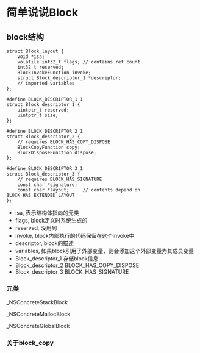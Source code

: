 # 简单说说Block

## block结构

```
struct Block_layout {
    void *isa;
    volatile int32_t flags; // contains ref count
    int32_t reserved;
    BlockInvokeFunction invoke;
    struct Block_descriptor_1 *descriptor;
    // imported variables
};

#define BLOCK_DESCRIPTOR_1 1
struct Block_descriptor_1 {
    uintptr_t reserved;
    uintptr_t size;
};

#define BLOCK_DESCRIPTOR_2 1
struct Block_descriptor_2 {
    // requires BLOCK_HAS_COPY_DISPOSE
    BlockCopyFunction copy;
    BlockDisposeFunction dispose;
};

#define BLOCK_DESCRIPTOR_3 1
struct Block_descriptor_3 {
    // requires BLOCK_HAS_SIGNATURE
    const char *signature;
    const char *layout;     // contents depend on BLOCK_HAS_EXTENDED_LAYOUT
};
```
* isa, 表示结构体指向的元类
* flags, block定义时系统生成的
* reserved, 没用到
* invoke, block内部执行的代码保留在这个invoke中
* descriptor, block的描述
* variables, 如果block引用了外部变量，则会添加这个外部变量为其成员变量
* Block_descriptor_1 存储block信息
* Block_descriptor_2 BLOCK_HAS_COPY_DISPOSE
* Block_descriptor_3 BLOCK_HAS_SIGNATURE

### 元类
_NSConcreteStackBlock 

_NSConcreteMallocBlock

_NSConcreteGlobalBlock

### 关于block_copy
